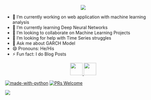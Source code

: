 
<p align="center">
  <img src =https://user-images.githubusercontent.com/67901472/147389469-276b1429-11c8-4bca-a37c-f926ad75e4d4.gif>
</p>


- 🔭 I’m currently working on web application with machine learning analysis
- 🌱 I’m currently learning Deep Neural Networks
- 👯 I’m looking to collaborate on Machine Learning Projects
- 🤔 I’m looking for help with Time Series struggles
- 💬 Ask me about GARCH Model
- 😄 Pronouns: He/His
- ⚡ Fun fact: I do Blog Posts

<p align="center">
  <a href= https://www.linkedin.com/in/manuel-hupperich-36448b13a/>
  <img src = https://user-images.githubusercontent.com/67901472/147413769-fe54afb6-30c6-489c-8d08-8b0ea0ec44bb.jpg width=40 height=40>
  </a>
  <a>
  <img src = https://user-images.githubusercontent.com/67901472/147413766-27402f32-f918-412c-8701-23d8aa143135.jpg width=40 height=40>
  </a>
</p>

[![made-with-python](https://img.shields.io/badge/Made%20with-Python-1f425f.svg)](https://www.python.org/)
[![PRs Welcome](https://img.shields.io/badge/PRs-welcome-brightgreen.svg?style=flat-square)](http://makeapullrequest.com)


<img src = 'https://github-readme-stats.vercel.app/api?username=Hupperich-Manuel&&show_icons=true&title_color=ffffff&icon_color=bb2acf&text_color=daf7dc&bg_color=181919'>

